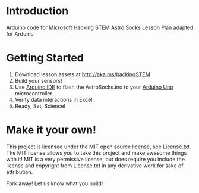  # Introduction
Arduino code for Microsoft Hacking STEM Astro Socks Lesson Plan adapted for Arduino

# Getting Started
1. Download lesson assets at http://aka.ms/hackingSTEM
1. Build your sensors!
1. Use [Arduino IDE](https://www.arduino.cc/en/Main/Software) to flash the AstroSocks.ino to your [Arduino Uno](https://store.arduino.cc/usa/arduino-uno-rev3) microcontroller
1. Verify data interactions in Excel
1. Ready, Set, Science!

# Make it your own!
This project is licensed under the MIT open source license, see License.txt. The MIT license allows you to take this project and make awesome things with it! MIT is a very permissive license, but does require you include the license and copyright from License.txt in any derivative work for sake of attribution.

Fork away! Let us know what you build!
